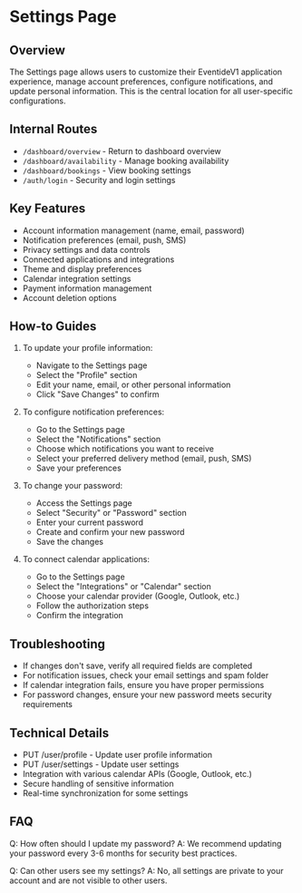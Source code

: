 # Settings Page

## Overview
The Settings page allows users to customize their EventideV1 application experience, manage account preferences, configure notifications, and update personal information. This is the central location for all user-specific configurations.

## Internal Routes
- `/dashboard/overview` - Return to dashboard overview
- `/dashboard/availability` - Manage booking availability
- `/dashboard/bookings` - View booking settings
- `/auth/login` - Security and login settings

## Key Features
- Account information management (name, email, password)
- Notification preferences (email, push, SMS)
- Privacy settings and data controls
- Connected applications and integrations
- Theme and display preferences
- Calendar integration settings
- Payment information management
- Account deletion options

## How-to Guides
1. To update your profile information:
   - Navigate to the Settings page
   - Select the "Profile" section
   - Edit your name, email, or other personal information
   - Click "Save Changes" to confirm

2. To configure notification preferences:
   - Go to the Settings page
   - Select the "Notifications" section
   - Choose which notifications you want to receive
   - Select your preferred delivery method (email, push, SMS)
   - Save your preferences

3. To change your password:
   - Access the Settings page
   - Select "Security" or "Password" section
   - Enter your current password
   - Create and confirm your new password
   - Save the changes

4. To connect calendar applications:
   - Go to the Settings page
   - Select the "Integrations" or "Calendar" section
   - Choose your calendar provider (Google, Outlook, etc.)
   - Follow the authorization steps
   - Confirm the integration

## Troubleshooting
- If changes don't save, verify all required fields are completed
- For notification issues, check your email settings and spam folder
- If calendar integration fails, ensure you have proper permissions
- For password changes, ensure your new password meets security requirements

## Technical Details
- PUT /user/profile - Update user profile information
- PUT /user/settings - Update user settings
- Integration with various calendar APIs (Google, Outlook, etc.)
- Secure handling of sensitive information
- Real-time synchronization for some settings

## FAQ
Q: How often should I update my password?
A: We recommend updating your password every 3-6 months for security best practices.

Q: Can other users see my settings?
A: No, all settings are private to your account and are not visible to other users.